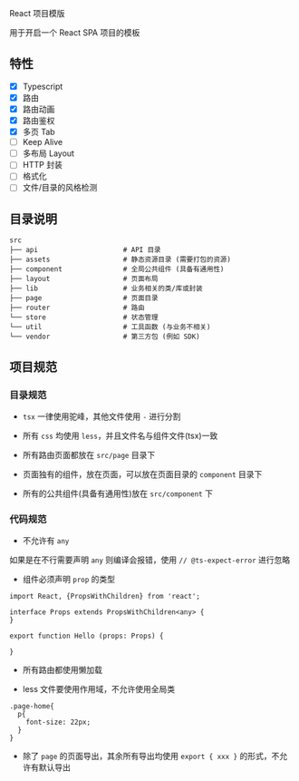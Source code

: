React 项目模版

用于开启一个 React SPA 项目的模板

## 特性

- [x] Typescript
- [x] 路由
- [x] 路由动画
- [x] 路由鉴权
- [x] 多页 Tab
- [ ] Keep Alive
- [ ] 多布局 Layout
- [ ] HTTP 封装
- [ ] 格式化
- [ ] 文件/目录的风格检测

## 目录说明

```
src
├── api                     # API 目录
├── assets                  # 静态资源目录 (需要打包的资源)
├── component               # 全局公共组件 (具备有通用性)
├── layout                  # 页面布局
├── lib                     # 业务相关的类/库或封装
├── page                    # 页面目录
├── router                  # 路由
└── store                   # 状态管理
└── util                    # 工具函数 (与业务不相关)
└── vendor                  # 第三方包 (例如 SDK)
```

## 项目规范

### 目录规范

- `tsx` 一律使用驼峰，其他文件使用 `-` 进行分割

- 所有 `css` 均使用 `less`，并且文件名与组件文件(tsx)一致

- 所有路由页面都放在 `src/page` 目录下

- 页面独有的组件，放在页面，可以放在页面目录的 `component` 目录下

- 所有的公共组件(具备有通用性)放在 `src/component` 下

### 代码规范

- 不允许有 `any`

如果是在不行需要声明 `any` 则编译会报错，使用 `// @ts-expect-error` 进行忽略

- 组件必须声明 `prop` 的类型

```tsx
import React, {PropsWithChildren} from 'react';

interface Props extends PropsWithChildren<any> {
}

export function Hello (props: Props) {

}
```

- 所有路由都使用懒加载

- less 文件要使用作用域，不允许使用全局类

```less
.page-home{
  p{
    font-size: 22px;  
  }
}
```

- 除了 `page` 的页面导出，其余所有导出均使用 `export { xxx }` 的形式，不允许有默认导出
